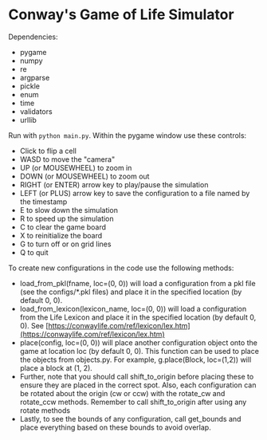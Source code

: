 # Conway's Game of Life Simulator

Dependencies:
- pygame
- numpy
- re
- argparse
- pickle
- enum
- time
- validators
- urllib

Run with `python main.py`. Within the pygame window use these controls:
- Click to flip a cell
- WASD to move the "camera"
- UP (or MOUSEWHEEL) to zoom in
- DOWN (or MOUSEWHEEL) to zoom out
- RIGHT (or ENTER) arrow key to play/pause the simulation
- LEFT (or PLUS) arrow key to save the configuration to a file named by the timestamp
- E to slow down the simulation
- R to speed up the simulation
- C to clear the game board
- X to reinitialize the board
- G to turn off or on grid lines
- Q to quit

To create new configurations in the code use the following methods:
- load_from_pkl(fname, loc=(0, 0)) will load a configuration from a pkl file (see the configs/*.pkl files) and place it in the specified location (by default 0, 0).
- load_from_lexicon(lexicon_name, loc=(0, 0)) will load a configuration from the Life Lexicon and place it in the specified location (by default 0, 0). See [https://conwaylife.com/ref/lexicon/lex.htm](https://conwaylife.com/ref/lexicon/lex.htm)
- place(config, loc=(0, 0)) will place another configuration object onto the game at location loc (by default 0, 0). This function can be used to place the objects from objects.py. For example, g.place(Block, loc=(1,2)) will place a block at (1, 2).
- Further, note that you should call shift_to_origin before placing these to ensure they are placed in the correct spot. Also, each configuration can be rotated about the origin (cw or ccw) with the rotate_cw and rotate_ccw methods. Remember to call shift_to_origin after using any rotate methods
- Lastly, to see the bounds of any configuration, call get_bounds and place everything based on these bounds to avoid overlap.